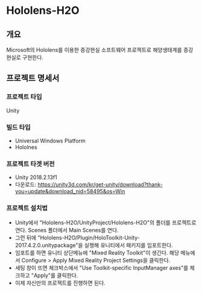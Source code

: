 # Hololens-H2O

## 개요

Microsoft의 Hololens를 이용한 증강현실 소프트웨어 프로젝트로 해양생태계를 증강현실로 구현한다.

## 프로젝트 명세서

### 프로젝트 타입

Unity

### 빌드 타입

* Universal Windows Platform
* Hololnes

### 프로젝트 타겟  버전

* Unity 2018.2.13f1
* 다운로드: https://unity3d.com/kr/get-unity/download?thank-you=update&download_nid=58495&os=Win

### 프로젝트 설치법

* Unity에서 "Hololens-H2O/UnityProject/Hololens-H2O"의 폴더를 프로젝트로 연다. Scenes 폴더에서 Main Scenes를 연다.
* 그런 뒤에 "Hololens-H2O/Plugin/HoloToolkit-Unity-2017.4.2.0.unitypackage"을 실행해 유니티에서 패키지를 임포트한다.
* 임포트를 하면 유니티 상단메뉴에 "Mixed Reality Toolkit"이 생긴다. 해당 메뉴에서 Configure > Apply Mixed Reality Project Settings을 클릭한다.
* 세팅 창이 뜨면 체크박스에서 "Use Toolkit-specific InputManager axes"를  체크하고 "Apply"를 클릭한다.
* 이제 자신만의 프로젝트를 진행하면 된다.
